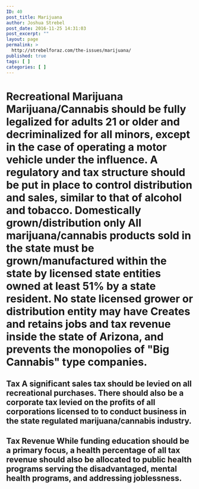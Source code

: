 ```yaml
---
ID: 40
post_title: Marijuana
author: Joshua Strebel
post_date: 2016-11-25 14:31:03
post_excerpt: ""
layout: page
permalink: >
  http://strebelforaz.com/the-issues/marijuana/
published: true
tags: [ ]
categories: [ ]
---
```

# Recreational Marijuana Marijuana/Cannabis should be fully legalized for adults 21 or older and decriminalized for all minors, except in the case of operating a motor vehicle under the influence. A regulatory and tax structure should be put in place to control distribution and sales, similar to that of alcohol and tobacco. Domestically grown/distribution only All marijuana/cannabis products sold in the state must be grown/manufactured within the state by licensed state entities owned at least 51% by a state resident. No state licensed grower or distribution entity may have Creates and retains jobs and tax revenue inside the state of Arizona, and prevents the monopolies of "Big Cannabis" type companies.

## Tax A significant sales tax should be levied on all recreational purchases. There should also be a corporate tax levied on the profits of all corporations licensed to to conduct business in the state regulated marijuana/cannabis industry.

## Tax Revenue While funding education should be a primary focus, a health percentage of all tax revenue should also be allocated to public health programs serving the disadvantaged, mental health programs, and addressing joblessness.